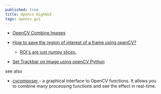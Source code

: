 ```yaml
---
published: true
title: Opencv HighGUI
tags: opencv gui
---
```

- [OpenCV Combine Images](https://www.delftstack.com/howto/python/opencv-combine-images/)
- [How to save the region of interest of a frame using openCV?](https://stackoverflow.com/questions/57766374/how-to-save-the-region-of-interest-of-a-frame-using-opencv)
	- [ROI's are just numpy slices,](https://answers.opencv.org/question/233775/how-can-i-modify-roi-and-then-add-it-to-the-original-image-using-python/)


- [Set Trackbar on Image using openCV Python](https://manivannan-ai.medium.com/set-trackbar-on-image-using-opencv-python-58c57fbee1ee)

see also
- [ cvcomposer ](https://github.com/wawanbreton/cvcomposer) - a graphical interface to OpenCV functions. It allows you to combine many processing functions and see the effect in real-time.
